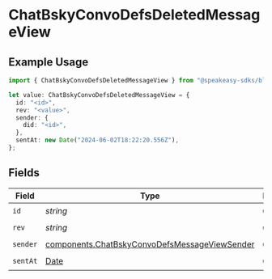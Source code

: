 # ChatBskyConvoDefsDeletedMessageView

## Example Usage

```typescript
import { ChatBskyConvoDefsDeletedMessageView } from "@speakeasy-sdks/bluesky/models/components";

let value: ChatBskyConvoDefsDeletedMessageView = {
  id: "<id>",
  rev: "<value>",
  sender: {
    did: "<id>",
  },
  sentAt: new Date("2024-06-02T18:22:20.556Z"),
};
```

## Fields

| Field                                                                                                          | Type                                                                                                           | Required                                                                                                       | Description                                                                                                    |
| -------------------------------------------------------------------------------------------------------------- | -------------------------------------------------------------------------------------------------------------- | -------------------------------------------------------------------------------------------------------------- | -------------------------------------------------------------------------------------------------------------- |
| `id`                                                                                                           | *string*                                                                                                       | :heavy_check_mark:                                                                                             | N/A                                                                                                            |
| `rev`                                                                                                          | *string*                                                                                                       | :heavy_check_mark:                                                                                             | N/A                                                                                                            |
| `sender`                                                                                                       | [components.ChatBskyConvoDefsMessageViewSender](../../models/components/chatbskyconvodefsmessageviewsender.md) | :heavy_check_mark:                                                                                             | N/A                                                                                                            |
| `sentAt`                                                                                                       | [Date](https://developer.mozilla.org/en-US/docs/Web/JavaScript/Reference/Global_Objects/Date)                  | :heavy_check_mark:                                                                                             | N/A                                                                                                            |